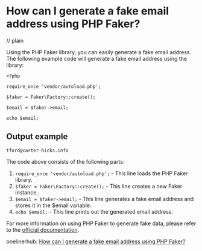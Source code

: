 # How can I generate a fake email address using PHP Faker?
// plain

Using the PHP Faker library, you can easily generate a fake email address. The following example code will generate a fake email address using the library:

```
<?php

require_once 'vendor/autoload.php';

$faker = Faker\Factory::create();

$email = $faker->email;

echo $email;

```

## Output example

```
tford@carter-hicks.info
```

The code above consists of the following parts:

1. `require_once 'vendor/autoload.php';` - This line loads the PHP Faker library.
2. `$faker = Faker\Factory::create();` - This line creates a new Faker instance.
3. `$email = $faker->email;` - This line generates a fake email address and stores it in the $email variable.
4. `echo $email;` - This line prints out the generated email address.

For more information on using PHP Faker to generate fake data, please refer to the [official documentation](https://github.com/fzaninotto/Faker).

onelinerhub: [How can I generate a fake email address using PHP Faker?](https://onelinerhub.com/php-faker/how-can-i-generate-a-fake-email-address-using-php-faker)